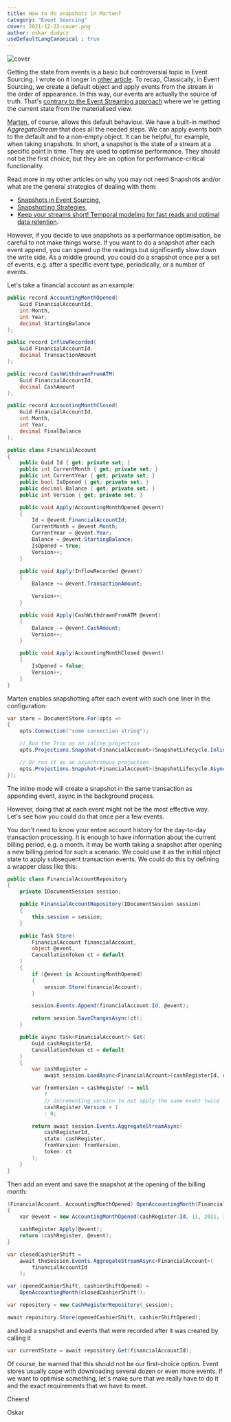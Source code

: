 ```yaml
---
title: How to do snapshots in Marten?
category: "Event Sourcing"
cover: 2021-12-22-cover.png
author: oskar dudycz
useDefaultLangCanonical : true
---
```


![cover](2021-12-22-cover.png)

Getting the state from events is a basic but controversial topic in Event Sourcing. I wrote on it longer in [other article](/pl/how_to_get_the_current_entity_state_in_event_sourcing/). To recap,
Classically, in Event Sourcing, we create a default object and apply events from the stream in the order of appearance. In this way, our events are actually the source of truth. That's [contrary to the Event Streaming approach](/pl/event_streaming_is_not_event_sourcing/) where we're getting the current state from the materialised view. 

[Marten](https://martendb.io/events/), of course, allows this default behaviour. We have a built-in method _AggregateStream_ that does all the needed steps. We can apply events both to the default and to a non-empty object. It can be helpful, for example, when taking snapshots. In short, a snapshot is the state of a stream at a specific point in time. They are used to optimise performance. They should not be the first choice, but they are an option for performance-critical functionality.

Read more in my other articles on why you may not need Snapshots and/or what are the general strategies of dealing with them:
- [Snapshots in Event Sourcing](https://www.eventstore.com/blog/snapshots-in-event-sourcing),
- [Snapshotting Strategies](https://www.eventstore.com/blog/snapshotting-strategies),
- [Keep your streams short! Temporal modeling for fast reads and optimal data retention](https://www.eventstore.com/blog/keep-your-streams-short-temporal-modelling-for-fast-reads-and-optimal-data-retention).

However, if you decide to use snapshots as a performance optimisation, be careful to not make things worse. If you want to do a snapshot after each event append,  you can speed up the readings but significantly slow down the write side. As a middle ground, you could do a snapshot once per a set of events, e.g. after a specific event type, periodically, or a number of events.

Let's take a financial account as an example:

```csharp
public record AccountingMonthOpened(
    Guid FinancialAccountId,
    int Month,
    int Year,
    decimal StartingBalance
);

public record InflowRecorded(
    Guid FinancialAccountId,
    decimal TransactionAmount
);

public record CashWithdrawnFromATM(
    Guid FinancialAccountId,
    decimal CashAmount
);

public record AccountingMonthClosed(
    Guid FinancialAccountId,
    int Month,
    int Year,
    decimal FinalBalance
);

public class FinancialAccount
{
    public Guid Id { get; private set; }
    public int CurrentMonth { get; private set; }
    public int CurrentYear { get; private set; }
    public bool IsOpened { get; private set; }
    public decimal Balance { get; private set; }
    public int Version { get; private set; }

    public void Apply(AccountingMonthOpened @event)
    {
        Id = @event.FinancialAccountId;
        CurrentMonth = @event.Month;
        CurrentYear = @event.Year;
        Balance = @event.StartingBalance;
        IsOpened = true;
        Version++;
    }

    public void Apply(InflowRecorded @event)
    {
        Balance += @event.TransactionAmount;

        Version++;
    }

    public void Apply(CashWithdrawnFromATM @event)
    {
        Balance -= @event.CashAmount;
        Version++;
    }

    public void Apply(AccountingMonthClosed @event)
    {
        IsOpened = false;
        Version++;
    }
}
```

Marten enables snapshotting after each event with such one liner in the configuration:

```csharp
var store = DocumentStore.For(opts =>
{
    opts.Connection("some connection string");

    // Run the Trip as an inline projection
    opts.Projections.Snapshot<FinancialAccount>(SnapshotLifecycle.Inline);

    // Or run it as an asynchronous projection
    opts.Projections.Snapshot<FinancialAccount>(SnapshotLifecycle.Async);
});
```

The inline mode will create a snapshot in the same transaction as appending event, async in the background process.

However, doing that at each event might not be the most effective way. Let's see how you could do that once per a few events.

You don't need to know your entire account history for the day-to-day transaction processing. It is enough to have information about the current billing period, e.g. a month. It may be worth taking a snapshot after opening a new billing period for such a scenario. We could use it as the initial object state to apply subsequent transaction events. We could do this by defining a wrapper class like this:

```csharp
public class FinancialAccountRepository
{
    private IDocumentSession session;

    public FinancialAccountRepository(IDocumentSession session)
    {
        this.session = session;
    }

    public Task Store(
        FinancialAccount financialAccount,
        object @event,
        CancellationToken ct = default
    )
    {
        if (@event is AccountingMonthOpened)
        {
            session.Store(financialAccount);
        }

        session.Events.Append(financialAccount.Id, @event);

        return session.SaveChangesAsync(ct);
    }

    public async Task<FinancialAccount?> Get(
        Guid cashRegisterId,
        CancellationToken ct = default
    )
    {
        var cashRegister =
            await session.LoadAsync<FinancialAccount>(cashRegisterId, ct);

        var fromVersion = cashRegister != null
            ?
            // incrementing version to not apply the same event twice
            cashRegister.Version + 1
            : 0;

        return await session.Events.AggregateStreamAsync(
            cashRegisterId,
            state: cashRegister,
            fromVersion: fromVersion,
            token: ct
        );
    }
}
```

Then add an event and save the snapshot at the opening of the billing month:

```csharp
(FinancialAccount, AccountingMonthOpened) OpenAccountingMonth(FinancialAccount cashRegister)
{
    var @event = new AccountingMonthOpened(cashRegister.Id, 11, 2021, 300);

    cashRegister.Apply(@event);
    return (cashRegister, @event);
}

var closedCashierShift =
    await theSession.Events.AggregateStreamAsync<FinancialAccount>(
        financialAccountId
    );

var (openedCashierShift, cashierShiftOpened) =
    OpenAccountingMonth(closedCashierShift!);

var repository = new CashRegisterRepository(_session);

await repository.Store(openedCashierShift, cashierShiftOpened);
```

and load a snapshot and events that were recorded after it was created by calling it

```csharp
var currentState = await repository.Get(financialAccountId);
```

Of course, be warned that this should not be our first-choice option. Event stores usually cope with downloading several dozen or even more events. If we want to optimise something, let's make sure that we really have to do it and the exact requirements that we have to meet.

Cheers!

Oskar